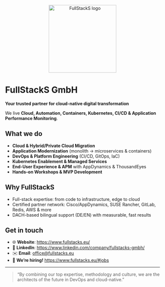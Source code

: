 <!-- profile.md -->

<p align="center">
  <img src="https://www.fullstacks.eu/Logo_final-01-removebg-preview.png" width="220" alt="FullStackS logo">
</p>

# FullStackS GmbH

**Your trusted partner for cloud-native digital transformation**

We live **Cloud, Automation, Containers, Kubernetes, CI/CD & Application Performance Monitoring**.

## What we do
- **Cloud & Hybrid/Private Cloud Migration**
- **Application Modernization** (monolith → microservices & containers)
- **DevOps & Platform Engineering** (CI/CD, GitOps, IaC)
- **Kubernetes Enablement & Managed Services**
- **End-User Experience & APM** with AppDynamics & ThousandEyes
- **Hands-on Workshops & MVP Development**

## Why FullStackS
- Full-stack expertise: from code to infrastructure, edge to cloud
- Certified partner network: Cisco/AppDynamics, SUSE Rancher, GitLab, Redis, AWS & more
- DACH-based bilingual support (DE/EN) with measurable, fast results

## Get in touch
- 🌐 **Website**: <https://www.fullstacks.eu/>
- 💼 **LinkedIn**: <https://www.linkedin.com/company/fullstacks-gmbh/>
- ✉️ **Email**: office@fullstacks.eu
- 📣 **We’re hiring!** <https://www.fullstacks.eu/#jobs>

---

> “By combining our top expertise, methodology and culture, we are the architects of the future in DevOps and cloud-native.”
